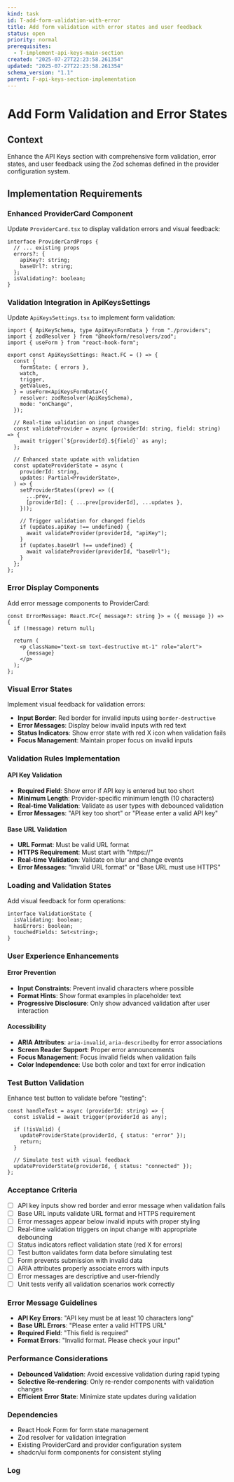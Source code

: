 ```yaml
---
kind: task
id: T-add-form-validation-with-error
title: Add form validation with error states and user feedback
status: open
priority: normal
prerequisites:
  - T-implement-api-keys-main-section
created: "2025-07-27T22:23:58.261354"
updated: "2025-07-27T22:23:58.261354"
schema_version: "1.1"
parent: F-api-keys-section-implementation
---
```


# Add Form Validation and Error States

## Context

Enhance the API Keys section with comprehensive form validation, error states, and user feedback using the Zod schemas defined in the provider configuration system.

## Implementation Requirements

### Enhanced ProviderCard Component

Update `ProviderCard.tsx` to display validation errors and visual feedback:

```tsx
interface ProviderCardProps {
  // ... existing props
  errors?: {
    apiKey?: string;
    baseUrl?: string;
  };
  isValidating?: boolean;
}
```

### Validation Integration in ApiKeysSettings

Update `ApiKeysSettings.tsx` to implement form validation:

```tsx
import { ApiKeySchema, type ApiKeysFormData } from "./providers";
import { zodResolver } from "@hookform/resolvers/zod";
import { useForm } from "react-hook-form";

export const ApiKeysSettings: React.FC = () => {
  const {
    formState: { errors },
    watch,
    trigger,
    getValues,
  } = useForm<ApiKeysFormData>({
    resolver: zodResolver(ApiKeySchema),
    mode: "onChange",
  });

  // Real-time validation on input changes
  const validateProvider = async (providerId: string, field: string) => {
    await trigger(`${providerId}.${field}` as any);
  };

  // Enhanced state update with validation
  const updateProviderState = async (
    providerId: string,
    updates: Partial<ProviderState>,
  ) => {
    setProviderStates((prev) => ({
      ...prev,
      [providerId]: { ...prev[providerId], ...updates },
    }));

    // Trigger validation for changed fields
    if (updates.apiKey !== undefined) {
      await validateProvider(providerId, "apiKey");
    }
    if (updates.baseUrl !== undefined) {
      await validateProvider(providerId, "baseUrl");
    }
  };
};
```

### Error Display Components

Add error message components to ProviderCard:

```tsx
const ErrorMessage: React.FC<{ message?: string }> = ({ message }) => {
  if (!message) return null;

  return (
    <p className="text-sm text-destructive mt-1" role="alert">
      {message}
    </p>
  );
};
```

### Visual Error States

Implement visual feedback for validation errors:

- **Input Border**: Red border for invalid inputs using `border-destructive`
- **Error Messages**: Display below invalid inputs with red text
- **Status Indicators**: Show error state with red X icon when validation fails
- **Focus Management**: Maintain proper focus on invalid inputs

### Validation Rules Implementation

#### API Key Validation

- **Required Field**: Show error if API key is entered but too short
- **Minimum Length**: Provider-specific minimum length (10 characters)
- **Real-time Validation**: Validate as user types with debounced validation
- **Error Messages**: "API key too short" or "Please enter a valid API key"

#### Base URL Validation

- **URL Format**: Must be valid URL format
- **HTTPS Requirement**: Must start with "https://"
- **Real-time Validation**: Validate on blur and change events
- **Error Messages**: "Invalid URL format" or "Base URL must use HTTPS"

### Loading and Validation States

Add visual feedback for form operations:

```tsx
interface ValidationState {
  isValidating: boolean;
  hasErrors: boolean;
  touchedFields: Set<string>;
}
```

### User Experience Enhancements

#### Error Prevention

- **Input Constraints**: Prevent invalid characters where possible
- **Format Hints**: Show format examples in placeholder text
- **Progressive Disclosure**: Only show advanced validation after user interaction

#### Accessibility

- **ARIA Attributes**: `aria-invalid`, `aria-describedby` for error associations
- **Screen Reader Support**: Proper error announcements
- **Focus Management**: Focus invalid fields when validation fails
- **Color Independence**: Use both color and text for error indication

### Test Button Validation

Enhance test button to validate before "testing":

```tsx
const handleTest = async (providerId: string) => {
  const isValid = await trigger(providerId as any);

  if (!isValid) {
    updateProviderState(providerId, { status: "error" });
    return;
  }

  // Simulate test with visual feedback
  updateProviderState(providerId, { status: "connected" });
};
```

### Acceptance Criteria

- [ ] API key inputs show red border and error message when validation fails
- [ ] Base URL inputs validate URL format and HTTPS requirement
- [ ] Error messages appear below invalid inputs with proper styling
- [ ] Real-time validation triggers on input change with appropriate debouncing
- [ ] Status indicators reflect validation state (red X for errors)
- [ ] Test button validates form data before simulating test
- [ ] Form prevents submission with invalid data
- [ ] ARIA attributes properly associate errors with inputs
- [ ] Error messages are descriptive and user-friendly
- [ ] Unit tests verify all validation scenarios work correctly

### Error Message Guidelines

- **API Key Errors**: "API key must be at least 10 characters long"
- **Base URL Errors**: "Please enter a valid HTTPS URL"
- **Required Field**: "This field is required"
- **Format Errors**: "Invalid format. Please check your input"

### Performance Considerations

- **Debounced Validation**: Avoid excessive validation during rapid typing
- **Selective Re-rendering**: Only re-render components with validation changes
- **Efficient Error State**: Minimize state updates during validation

### Dependencies

- React Hook Form for form state management
- Zod resolver for validation integration
- Existing ProviderCard and provider configuration system
- shadcn/ui form components for consistent styling

### Log
